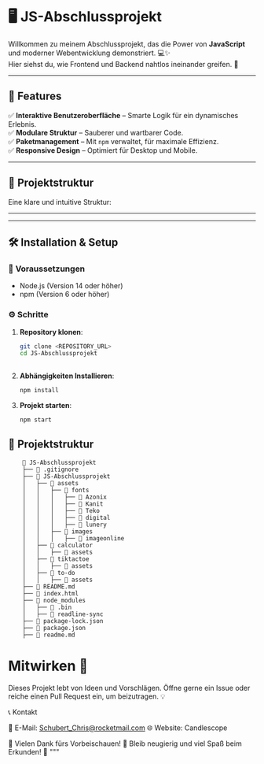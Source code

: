 
# 🖥️ **JS-Abschlussprojekt**

Willkommen zu meinem Abschlussprojekt, das die Power von **JavaScript** und moderner Webentwicklung demonstriert. 💻✨  
Hier siehst du, wie Frontend und Backend nahtlos ineinander greifen. 🚀

---

## 🌟 **Features**

✅ **Interaktive Benutzeroberfläche** – Smarte Logik für ein dynamisches Erlebnis.  
✅ **Modulare Struktur** – Sauberer und wartbarer Code.  
✅ **Paketmanagement** – Mit `npm` verwaltet, für maximale Effizienz.  
✅ **Responsive Design** – Optimiert für Desktop und Mobile.  

---

## 📂 **Projektstruktur**

Eine klare und intuitive Struktur:



---


---

## 🛠️ **Installation & Setup**

### 🔧 **Voraussetzungen**

- Node.js (Version 14 oder höher)  
- npm (Version 6 oder höher)  

### ⚙️ **Schritte**

1. **Repository klonen**:

   ```bash
   git clone <REPOSITORY_URL>
   cd JS-Abschlussprojekt
 
2. **Abhängigkeiten Installieren**:
    ```bash
    npm install

3. **Projekt starten**:
    ```bash
    npm start
    
## 📂 **Projektstruktur**

        📂 JS-Abschlussprojekt  
        ├── 📄 .gitignore  
        ├── 📁 JS-Abschlussprojekt  
        │   ├── 📁 assets  
        │   │   ├── 📁 fonts  
        │   │   │   ├── 📁 Azonix  
        │   │   │   ├── 📁 Kanit  
        │   │   │   ├── 📁 Teko  
        │   │   │   ├── 📁 digital  
        │   │   │   ├── 📁 lunery  
        │   │   ├── 📁 images  
        │   │   │   ├── 📁 imageonline  
        │   ├── 📁 calculator  
        │   │   ├── 📁 assets  
        │   ├── 📁 tiktactoe  
        │   │   ├── 📁 assets  
        │   ├── 📁 to-do  
        │   │   ├── 📁 assets  
        ├── 📄 README.md  
        ├── 📄 index.html  
        ├── 📁 node_modules  
        │   ├── 📁 .bin  
        │   ├── 📁 readline-sync  
        ├── 📄 package-lock.json  
        ├── 📄 package.json  
        ├── 📄 readme.md


 
# Mitwirken 🤝

Dieses Projekt lebt von Ideen und Vorschlägen. Öffne gerne ein Issue oder reiche einen Pull Request ein, um beizutragen. 💡

📞 Kontakt

📧 E-Mail: Schubert_Chris@rocketmail.com
🌐 Website: Candlescope



🌟 Vielen Dank fürs Vorbeischauen! 🌟
Bleib neugierig und viel Spaß beim Erkunden! 🚀 """
